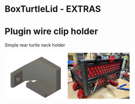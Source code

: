 # BoxTurtleLid - EXTRAS

# Plugin wire clip holder

Simple rear turtle neck holder

<img src="images/image1.jpg" alt="images/image1.jpg" width="200">

<img src="images/image2.jpg" alt="images/image2.jpg" width="200">